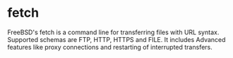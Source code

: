 fetch
=====

FreeBSD's fetch is a command line for transferring files with URL syntax.
Supported schemas are FTP, HTTP, HTTPS and FILE.
It includes Advanced features like proxy connections and restarting of interrupted transfers.
